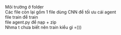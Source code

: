 Môi trường ở folder   
Các file còn lại gồm 1 file dùng CNN để tối ưu cái agent  
file train để train  
file agent.py để nạp + zip  
Nhma t chưa biết nên train kiểu gì =))) 
